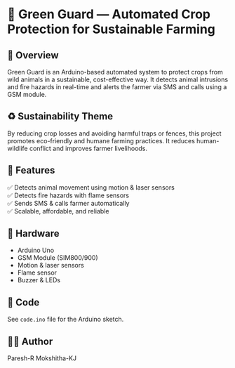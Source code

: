 # 🌾 Green Guard — Automated Crop Protection for Sustainable Farming

## 🔷 Overview
Green Guard is an Arduino-based automated system to protect crops from wild animals in a sustainable, cost-effective way.
It detects animal intrusions and fire hazards in real-time and alerts the farmer via SMS and calls using a GSM module.

## ♻️ Sustainability Theme
By reducing crop losses and avoiding harmful traps or fences, this project promotes eco-friendly and humane farming practices.
It reduces human-wildlife conflict and improves farmer livelihoods.

## 🚀 Features
✅ Detects animal movement using motion & laser sensors  
✅ Detects fire hazards with flame sensors  
✅ Sends SMS & calls farmer automatically  
✅ Scalable, affordable, and reliable

## 🧰 Hardware
- Arduino Uno
- GSM Module (SIM800/900)
- Motion & laser sensors
- Flame sensor
- Buzzer & LEDs

## 📄 Code
See `code.ino` file for the Arduino sketch.

## 👩‍💻 Author
Paresh-R 
Mokshitha-KJ

